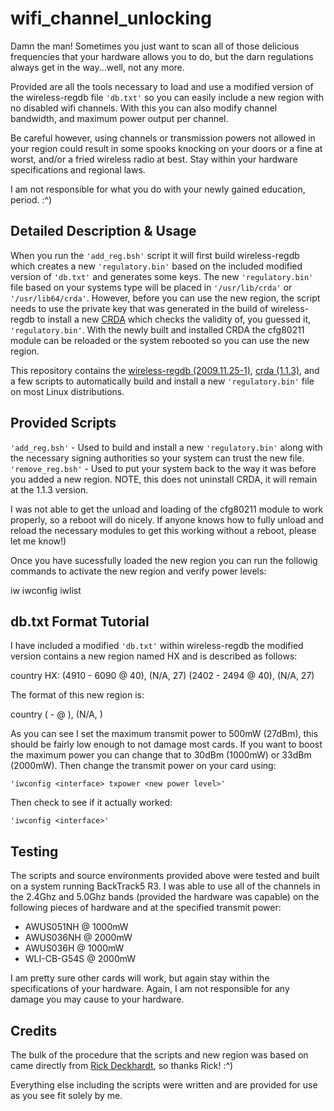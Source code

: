 # wifi_channel_unlocking

Damn the man! Sometimes you just want to scan all of those delicious frequencies that your hardware allows you to do, but the darn regulations always get in the way...well, not any more.

Provided are all the tools necessary to load and use a modified version of the wireless-regdb file `'db.txt'` so you can easily include a new region with no disabled wifi channels.  With this you can also modify channel bandwidth, and maximum power output per channel.

Be careful however, using channels or transmission powers not allowed in your region could result in some spooks knocking on your doors or a fine at worst, and/or a fried wireless radio at best.  Stay within your hardware specifications and regional laws.

I am not responsible for what you do with your newly gained education, period.  :^)

## Detailed Description & Usage

When you run the `'add_reg.bsh'` script it will first build wireless-regdb which creates a new `'regulatory.bin'` based on the included modified version of `'db.txt'` and generates some keys.  The new `'regulatory.bin'` file based on your systems type will be placed in `'/usr/lib/crda'` or `'/usr/lib64/crda'`.  However, before you can use the new region, the script needs to use the private key that was generated in the build of wireless-regdb to install a new [CRDA](http://wireless.kernel.org/en/developers/Regulatory/CRDA) which checks the validity of, you guessed it, `'regulatory.bin'`.  With the newly built and installed CRDA the cfg80211 module can be reloaded or the system rebooted so you can use the new region.

This repository contains the [wireless-regdb (2009.11.25-1)](http://wireless.kernel.org/download/wireless-regdb_2009.11.25-1.tar.gz), [crda (1.1.3)](http://wireless.kernel.org/download/crda/crda-1.1.3.tar.bz2), and a few scripts to automatically build and install a new `'regulatory.bin'` file on most Linux distributions.

## Provided Scripts

`'add_reg.bsh'` - Used to build and install a new `'regulatory.bin'` along with the necessary signing authorities so your system can trust the new file.
`'remove_reg.bsh'` - Used to put your system back to the way it was before you added a new region.  NOTE, this does not uninstall CRDA, it will remain at the 1.1.3 version.

I was not able to get the unload and loading of the cfg80211 module to work properly, so a reboot will do nicely.  If anyone knows how to fully unload and reload the necessary modules to get this working without a reboot, please let me know!)

Once you have sucessfully loaded the new region you can run the followig commands to activate the new region and verify power levels:

iw
iwconfig
iwlist

## db.txt Format Tutorial

I have included a modified `'db.txt'` within wireless-regdb the modified version contains a new region named HX and is described as follows:

country HX:
       (4910 - 6090 @ 40), (N/A, 27)
       (2402 - 2494 @ 40), (N/A, 27)

The format of this new region is:

country <new country code>
       (<bottom channel> - <top channel> @ <maximum channel bandwidth>), (N/A, <maximum transmit power>)

As you can see I set the maximum transmit power to 500mW (27dBm), this should be fairly low enough to not damage most cards. If you want to boost the maximum power you can change that to 30dBm (1000mW) or 33dBm (2000mW). Then change the transmit power on your card using:

`'iwconfig <interface> txpower <new power level>'`

Then check to see if it actually worked:

`'iwconfig <interface>'`

## Testing

The scripts and source environments provided above were tested and built on a system running BackTrack5 R3.  I was able to use all of the channels in the 2.4Ghz and 5.0Ghz bands (provided the hardware was capable) on the following pieces of hardware and at the specified transmit power:

  * AWUS051NH @ 1000mW
  * AWUS036NH @ 2000mW
  * AWUS036H @ 1000mW
  * WLI-CB-G54S @ 2000mW

I am pretty sure other cards will work, but again stay within the specifications of your hardware.  Again, I am not responsible for any damage you may cause to your hardware.

## Credits

The bulk of the procedure that the scripts and new region was based on came directly from [Rick Deckhardt](http://deckhardt.nl/blog/2011/01/20/regulatory-limitations-in-linux-wireless/), so thanks Rick!  :^)

Everything else including the scripts were written and are provided for use as you see fit solely by me.

